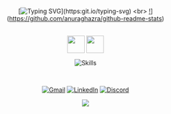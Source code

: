 <div align="center">

<br>

[![Typing SVG](https://readme-typing-svg.herokuapp.com/?font=verdana&pause=1000&color=1978A1&size=40&center=true&vCenter=true&width=1000&lines=Hello!+I'm+Ednaldo.;web+Developer!)](https:git.io/typing-svg)
<br>
[!](https://github-readme-stats.vercel.app/api/top-langs/?username=EdnaldoBarros)](https://github.com/anuraghazra/github-readme-stats)

<div style="display: inline_block"><br>
  <img align="center" height="40cm" src="https://cdn.jsdelivr.net/gh/devicons/devicon/icons/html5/html5-original.svg" />
  <img align="center" height="40cm" src="https://cdn.jsdelivr.net/gh/devicons/devicon/icons/css3/css3-original.svg" />

![Skills](https://skillicons.dev/icons?i=js,ts,react,next,nodejs,vscode,git,github)
<br>

<br>

[![Gmail](https://img.shields.io/badge/-Gmail-%23333?style=for-the-badge&logo=gmail&logoColor=1978A1)](mailto:ednaldohackti@gmail.com)
[![LinkedIn](https://img.shields.io/badge/-LinkedIn-%23333?style=for-the-badge&logo=linkedin&logoColor=1978A1)](https://www.linkedin.com/in/ednaldo-barros-da-silva-0209019b?utm_source=share&utm_campaign=share_via&utm_content=profile&utm_medium=android_app)
[![Discord](https://img.shields.io/badge/Discord-%23333?style=for-the-badge&logo=discord&logoColor=1978A1)](https://discord.com/invite/S6BncRBp)

  <a href="https://www.instagram.com/barrosednaldolz?igsh=bnRid2o5NHZ5cDYw/" target="_blank"><img src="https://img.shields.io/badge/-Instagram-%23E4405F?style=for-the-badge&logo=instagram&logoColor=white" target="_blank"></a><br>

</div>
